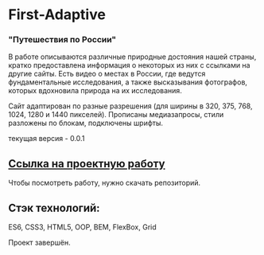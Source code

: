 # **First-Adaptive**

### "Путешествия по России"
В работе описываются различные природные достояния нашей страны, кратко предоставлена информация о некоторых из них с ссылками на другие сайты. Есть видео о местах в России, где ведутся фундаментальные исследования, а также высказывания фотографов, которых вдохновила природа на их исследования.

Сайт адаптирован по разные разрешения (для ширины в 320, 375, 768, 1024, 1280 и 1440 пикселей). Прописаны медиазапросы, стили разложены по блокам, подключены шрифты.

текущая версия - 0.0.1

## [Ссылка на проектную работу](https://Nastena-na.github.io/First-Adaptive/)

Чтобы посмотреть работу, нужно скачать репозиторий.

## Стэк технологий:

ES6, CSS3, HTML5, OOP, BEM, FlexBox, Grid

Проект завершён.

